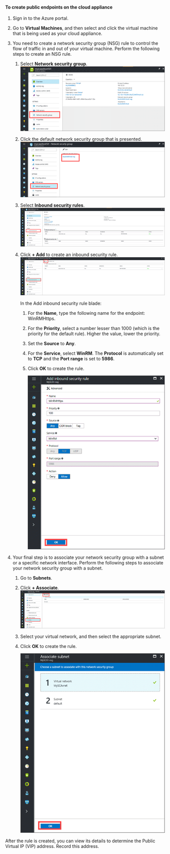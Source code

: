 #### To create public endpoints on the cloud appliance

1. Sign in to the Azure portal.
2. Go to **Virtual Machines**, and then select and click the virtual machine that is being used as your cloud appliance.
    
3. You need to create a network security group (NSG) rule to control the flow of traffic in and out of your virtual machine. Perform the following steps to create an NSG rule.
    1. Select **Network security group**.
        ![](./media/storsimple-8000-create-public-endpoints-cloud-appliance/sca-create-public-endpt1.png)

    2. Click the default network security group that is presented.
        ![](./media/storsimple-8000-create-public-endpoints-cloud-appliance/sca-create-public-endpt2.png)

    3. Select **Inbound security rules**.
        ![](./media/storsimple-8000-create-public-endpoints-cloud-appliance/sca-create-public-endpt3.png)

    4. Click **+ Add** to create an inbound security rule.
        ![](./media/storsimple-8000-create-public-endpoints-cloud-appliance/sca-create-public-endpt4.png)

        In the Add inbound security rule blade:

        1. For the **Name**, type the following name for the endpoint: WinRMHttps.
        
        2. For the **Priority**, select a number lesser than 1000 (which is the priority for the default rule). Higher the value, lower the priority.

        3. Set the **Source** to **Any**.

        4. For the **Service**, select **WinRM**. The **Protocol** is automatically set to **TCP** and the **Port range** is set to **5986**.

        5. Click **OK** to create the rule.

            ![](./media/storsimple-8000-create-public-endpoints-cloud-appliance/sca-create-public-endpt5.png)

4. Your final step is to associate your network security group with a subnet or a specific network interface. Perform the following steps to associate your network security group with a subnet.
    1. Go to **Subnets**.
    2. Click **+ Associate**.
        ![](./media/storsimple-8000-create-public-endpoints-cloud-appliance/sca-create-public-endpt7.png)

    3. Select your virtual network, and then select the appropriate subnet.
    4. Click **OK** to create the rule.

        ![](./media/storsimple-8000-create-public-endpoints-cloud-appliance/sca-create-public-endpt11.png)

After the rule is created, you can view its details to determine the Public Virtual IP (VIP) address. Record this address.


